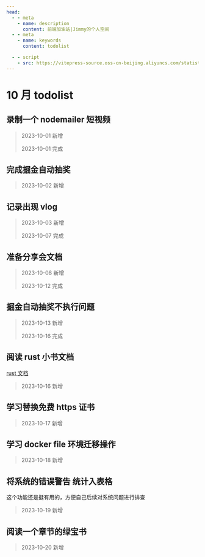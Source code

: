 ```yaml
---
head:
  - - meta
    - name: description
      content: 前端加油站|Jimmy的个人空间
  - - meta
    - name: keywords
      content: todolist

  - - script
    - src: https://vitepress-source.oss-cn-beijing.aliyuncs.com/statistics.js
---
```


# 10 月 todolist

## 录制一个 nodemailer 短视频

> 2023-10-01 新增
>
> 2023-10-01 完成

## 完成掘金自动抽奖

> 2023-10-02 新增

## 记录出现 vlog

> 2023-10-03 新增
>
> 2023-10-07 完成

## 准备分享会文档

> 2023-10-08 新增
>
> 2023-10-12 完成

## 掘金自动抽奖不执行问题

> 2023-10-13 新增
>
> 2023-10-16 完成

## 阅读 rust 小书文档

[rust 文档](https://course.rs/about-book.html)

> 2023-10-16 新增

## 学习替换免费 https 证书

> 2023-10-17 新增

## 学习 docker file 环境迁移操作

> 2023-10-18 新增

## 将系统的错误警告 统计入表格

这个功能还是挺有用的，方便自己后续对系统问题进行排查

> 2023-10-19 新增

## 阅读一个章节的绿宝书

> 2023-10-20 新增
